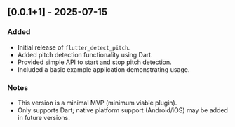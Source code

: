## [0.0.1+1] - 2025-07-15

### Added
- Initial release of `flutter_detect_pitch`.
- Added pitch detection functionality using Dart.
- Provided simple API to start and stop pitch detection.
- Included a basic example application demonstrating usage.

### Notes
- This version is a minimal MVP (minimum viable plugin).
- Only supports Dart; native platform support (Android/iOS) may be added in future versions.
